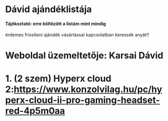 # Dávid ajándéklistája
#### Tájékoztató: erre költözött a listám mint mindig 
érdemes frissíteni ajándék vásárlással kapcsolatban keressék anyát!! 
 # Weboldal üzemeltetője: Karsai Dávid





# 1. (2 szem) Hyperx cloud 2:https://www.konzolvilag.hu/pc/hyperx-cloud-ii-pro-gaming-headset-red-4p5m0aa
